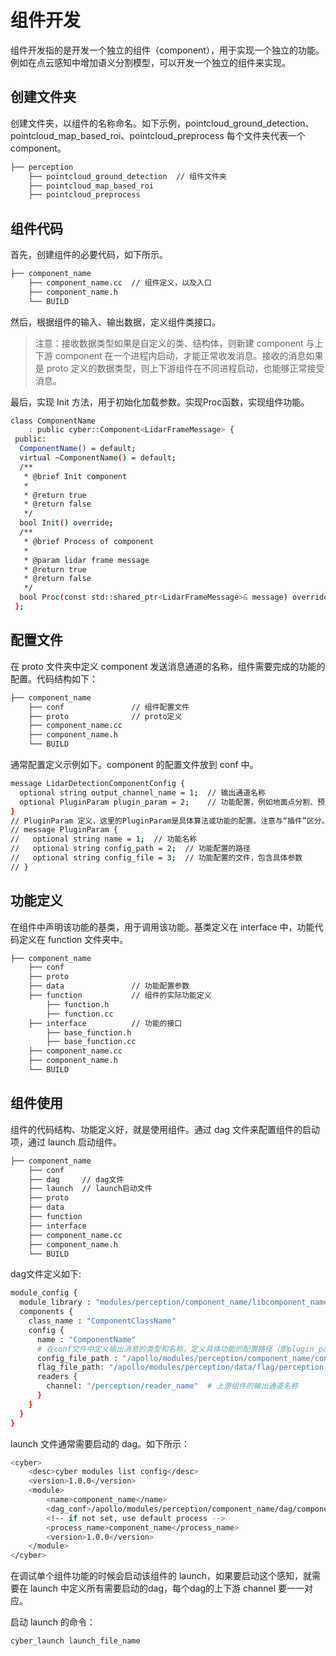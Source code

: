 # 组件开发

组件开发指的是开发一个独立的组件（component），用于实现一个独立的功能。例如在点云感知中增加语义分割模型，可以开发一个独立的组件来实现。

## 创建文件夹

创建文件夹，以组件的名称命名。如下示例，pointcloud_ground_detection、pointcloud_map_based_roi、pointcloud_preprocess 每个文件夹代表一个 component。

```bash
├── perception
    ├── pointcloud_ground_detection  // 组件文件夹
    ├── pointcloud_map_based_roi
    ├── pointcloud_preprocess
```

## 组件代码

首先，创建组件的必要代码，如下所示。

```bash
├── component_name
    ├── component_name.cc  // 组件定义，以及入口
    ├── component_name.h
    └── BUILD
```

然后，根据组件的输入、输出数据，定义组件类接口。

> 注意：接收数据类型如果是自定义的类、结构体，则新建 component 与上下游 component 在一个进程内启动，才能正常收发消息。接收的消息如果是 proto 定义的数据类型，则上下游组件在不同进程启动，也能够正常接受消息。

最后，实现 Init 方法，用于初始化加载参数。实现Proc函数，实现组件功能。

```bash
class ComponentName
    : public cyber::Component<LidarFrameMessage> {
 public:
  ComponentName() = default;
  virtual ~ComponentName() = default;
  /**
   * @brief Init component
   *
   * @return true
   * @return false
   */
  bool Init() override;
  /**
   * @brief Process of component
   *
   * @param lidar frame message
   * @return true
   * @return false
   */
  bool Proc(const std::shared_ptr<LidarFrameMessage>& message) override;
 };
```

## 配置文件

在 proto 文件夹中定义 component 发送消息通道的名称，组件需要完成的功能的配置。代码结构如下：

```bash
├── component_name
    ├── conf               // 组件配置文件
    ├── proto              // proto定义
    ├── component_name.cc
    ├── component_name.h
    └── BUILD
```

通常配置定义示例如下。component 的配置文件放到 conf 中。

```bash
message LidarDetectionComponentConfig {
  optional string output_channel_name = 1;  // 输出通道名称
  optional PluginParam plugin_param = 2;    // 功能配置，例如地面点分割、预处理等
}
// PluginParam 定义，这里的PluginParam是具体算法或功能的配置。注意与“插件”区分。
// message PluginParam {
//   optional string name = 1;  // 功能名称
//   optional string config_path = 2;  // 功能配置的路径
//   optional string config_file = 3;  // 功能配置的文件，包含具体参数
// }
```

## 功能定义

在组件中声明该功能的基类，用于调用该功能。基类定义在 interface 中，功能代码定义在 function 文件夹中。

```bash
├── component_name
    ├── conf
    ├── proto
    ├── data               // 功能配置参数
    ├── function           // 组件的实际功能定义
        ├── function.h
        ├── function.cc
    ├── interface          // 功能的接口
        ├── base_function.h
        ├── base_function.cc
    ├── component_name.cc
    ├── component_name.h
    └── BUILD
```

## 组件使用

组件的代码结构、功能定义好，就是使用组件。通过 dag 文件来配置组件的启动项，通过 launch 启动组件。

```bash
├── component_name
    ├── conf
    ├── dag     // dag文件
    ├── launch  // launch启动文件
    ├── proto
    ├── data
    ├── function
    ├── interface
    ├── component_name.cc
    ├── component_name.h
    └── BUILD
```

dag文件定义如下:

```bash
module_config {
  module_library : "modules/perception/component_name/libcomponent_name.so"
  components {
    class_name : "ComponentClassName"
    config {
      name : "ComponentName"
      # 在conf文件中定义输出消息的类型和名称，定义具体功能的配置路径（即plugin_param）
      config_file_path : "/apollo/modules/perception/component_name/conf/component_name.pb.txt"
      flag_file_path: "/apollo/modules/perception/data/flag/perception_common.flag"
      readers {
        channel: "/perception/reader_name"  # 上游组件的输出通道名称
      }
    }
  }
}
```

launch 文件通常需要启动的 dag。如下所示：

```bash
<cyber>
    <desc>cyber modules list config</desc>
    <version>1.0.0</version>
    <module>
        <name>component_name</name>
        <dag_conf>/apollo/modules/perception/component_name/dag/component_name.dag</dag_conf>
        <!-- if not set, use default process -->
        <process_name>component_name</process_name>
        <version>1.0.0</version>
    </module>
</cyber>
```

在调试单个组件功能的时候会启动该组件的 launch，如果要启动这个感知，就需要在 launch 中定义所有需要启动的dag，每个dag的上下游 channel 要一一对应。

启动 launch 的命令：

```bash
cyber_launch launch_file_name
```
